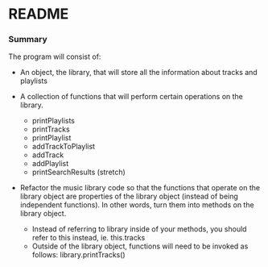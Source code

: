 # README

### Summary

The program will consist of:

- An object, the library, that will store all the information about tracks and playlists
- A collection of functions that will perform certain operations on the library.
  - printPlaylists
  - printTracks
  - printPlaylist
  - addTrackToPlaylist
  - addTrack
  - addPlaylist
  - printSearchResults (stretch)

- Refactor the music library code so that the functions that operate on the library object are properties of the library object (instead of being independent functions). In other words, turn them into methods on the library object.
  - Instead of referring to library inside of your methods, you should refer to this instead, ie. this.tracks
  - Outside of the library object, functions will need to be invoked as follows: library.printTracks()
